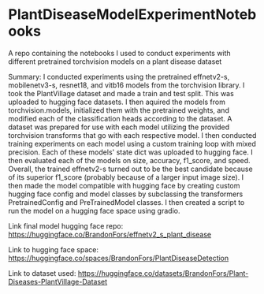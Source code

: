 # PlantDiseaseModelExperimentNotebooks
A repo containing the notebooks I used to conduct experiments with different pretrained torchvision models on a plant disease dataset

Summary:
  I conducted experiments using the pretrained effnetv2-s, mobilenetv3-s, resnet18, and vitb16 models from the torchvision library. I took the PlantVillage dataset and made a train and test split. This was uploaded to hugging face datasets. I then aquired the models from torchvision.models, initialized them with the pretrained weights, and modified each of the classification heads according to the dataset. A dataset was prepared for use with each model utilizing the provided torchvision transforms that go with each respective model. I then conducted training experiments on each model using a custom training loop with mixed precision. Each of these models' state dict was uploaded to hugging face. I then evaluated each of the models on size, accuracy, f1_score, and speed. Overall, the trained effnetv2-s turned out to be the best candidate because of its superior f1_score (probably because of a larger input image size). I then made the model compatible with hugging face by creating custom hugging face config and model classes by subclassing the transformers PretrainedConfig and PreTrainedModel classes. I then created a script to run the model on a hugging face space using gradio.

Link final model hugging face repo:
https://huggingface.co/BrandonFors/effnetv2_s_plant_disease

Link to hugging face space:
https://huggingface.co/spaces/BrandonFors/PlantDiseaseDetection

Link to dataset used:
https://huggingface.co/datasets/BrandonFors/Plant-Diseases-PlantVillage-Dataset

